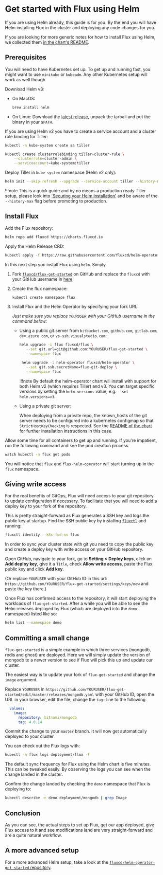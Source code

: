 # Get started with Flux using Helm

If you are using Helm already, this guide is for you. By the end
you will have Helm installing Flux in the cluster and deploying
any code changes for you.

If you are looking for more generic notes for how to install Flux
using Helm, we collected them [in the chart's
README](https://github.com/fluxcd/flux/blob/master/chart/flux/README.md#).

## Prerequisites

You will need to have Kubernetes set up. To get up and running fast,
you might want to use `minikube` or `kubeadm`. Any other Kubernetes
setup will work as well though.

Download Helm v3:

- On MacOS:

    ```sh
    brew install helm
    ```

- On Linux: Download the [latest release](https://github.com/kubernetes/helm/releases/latest),
  unpack the tarball and put the binary in your `$PATH`.

If you are using Helm v2 you have to create a service account and a cluster role binding for Tiller:

```sh
kubectl -n kube-system create sa tiller

kubectl create clusterrolebinding tiller-cluster-rule \
    --clusterrole=cluster-admin \
    --serviceaccount=kube-system:tiller
```

Deploy Tiller in `kube-system` namespace (Helm v2 only):

```sh
helm init --skip-refresh --upgrade --service-account tiller --history-max 10
```

!!!note
    This is a quick guide and by no means a production ready
    Tiller setup, please look into ['Securing your Helm installation'](https://helm.sh/docs/using_helm/#securing-your-helm-installation)
    and be aware of the `--history-max` flag before promoting to
    production.

## Install Flux

Add the Flux repository:

```sh
helm repo add fluxcd https://charts.fluxcd.io
```

Apply the Helm Release CRD:

```sh
kubectl apply -f https://raw.githubusercontent.com/fluxcd/helm-operator/master/deploy/crds.yaml
```

In this next step you install Flux using `helm`. Simply

1. Fork [`fluxcd/flux-get-started`](https://github.com/fluxcd/flux-get-started) on GitHub and replace the `fluxcd` with your GitHub username in [here](https://github.com/fluxcd/flux-get-started/blob/master/releases/ghost.yaml#L13)

1. Create the flux namespace:

    ```sh
    kubectl create namespace flux
    ```

1. Install Flux and the Helm Operator by specifying your fork URL:

    *Just make sure you replace `YOURUSER` with your GitHub username
    in the command below:*

    - Using a public git server from `bitbucket.com`, `github.com`, `gitlab.com`, `dev.azure.com`, or `vs-ssh.visualstudio.com`:

         ```sh
         helm upgrade -i flux fluxcd/flux \
            --set git.url=git@github.com:YOURUSER/flux-get-started \
            --namespace flux

          helm upgrade -i helm-operator fluxcd/helm-operator \
            --set git.ssh.secretName=flux-git-deploy \
            --namespace flux
         ```

        !!!note
            By default the helm-operator chart will install with support for both Helm v2 (which requires Tiller) and v3.  You can target specific versions by setting the `helm.versions` value, e.g. `--set helm.versions=v3`.

    - Using a private git server:

        When deploying from a private repo, the known_hosts of the git server needs
        to be configured into a kubernetes configmap so that `StrictHostKeyChecking` is respected.
        See the [README of the chart](https://github.com/fluxcd/flux/blob/master/chart/flux/README.md#to-install-flux-with-the-helm-operator-and-a-private-git-repository)
        for further installation instructions in this case.

Allow some time for all containers to get up and running. If you're
impatient, run the following command and see the pod creation
process.

```sh
watch kubectl -n flux get pods
```

You will notice that `flux` and `flux-helm-operator` will start
turning up in the `flux` namespace.

## Giving write access

For the real benefits of GitOps, Flux will need access to your
git repository to update configuration if necessary. To facilitate
that you will need to add a deploy key to your fork of the
repository.

This is pretty straight-forward as Flux generates a SSH key and
logs the public key at startup. Find the SSH public key by
installing [`fluxctl`](../references/fluxctl.md) and running:

```sh
fluxctl identity --k8s-fwd-ns flux
```

In order to sync your cluster state with git you need to copy the
public key and create a deploy key with write access on your GitHub
repository.

Open GitHub, navigate to your fork, go to **Setting > Deploy keys**,
click on **Add deploy key**, give it a `Title`, check **Allow write
access**, paste the Flux public key and click **Add key**.

(Or replace `YOURUSER` with your GitHub ID in this url:
`https://github.com/YOURUSER/flux-get-started/settings/keys/new` and
paste the key there.)

Once Flux has confirmed access to the repository, it will start
deploying the workloads of `flux-get-started`. After a while you
will be able to see the Helm releases deployed by Flux (which are
deployed into the `demo` namespace) listed like so:

```sh
helm list --namespace demo
```

## Committing a small change

`flux-get-started` is a simple example in which three services
(mongodb, redis and ghost) are deployed. Here we will simply update the
version of mongodb to a newer version to see if Flux will pick this
up and update our cluster.

The easiest way is to update your fork of `flux-get-started` and
change the `image` argument.

Replace `YOURUSER` in `https://github.com/YOURUSER/flux-get-started/edit/master/releases/mongodb.yaml`
with your GitHub ID, open the URL in your browser, edit the file,
change the `tag:` line to the following:

```yaml
  values:
    image:
      repository: bitnami/mongodb
      tag: 4.0.14
```

Commit the change to your `master` branch. It will now get
automatically deployed to your cluster.

You can check out the Flux logs with:

```sh
kubectl -n flux logs deployment/flux -f
```

The default sync frequency for Flux using the Helm chart is
five minutes. This can be tweaked easily. By observing the logs
you can see when the change landed in the cluster.

Confirm the change landed by checking the `demo` namespace that
Flux is deploying to:

```sh
kubectl describe -n demo deployment/mongodb | grep Image
```

## Conclusion

As you can see, the actual steps to set up Flux, get our app
deployed, give Flux access to it and see modifications land are
very straight-forward and are a quite natural workflow.

## A more advanced setup

For a more advanced Helm setup, take a look at the
[`fluxcd/helm-operator-get-started` repository](https://github.com/fluxcd/helm-operator-get-started).
